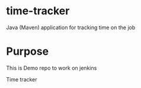 # time-tracker
Java (Maven) application for tracking time on the job

# Purpose
This is Demo repo to work on jenkins

Time tracker
